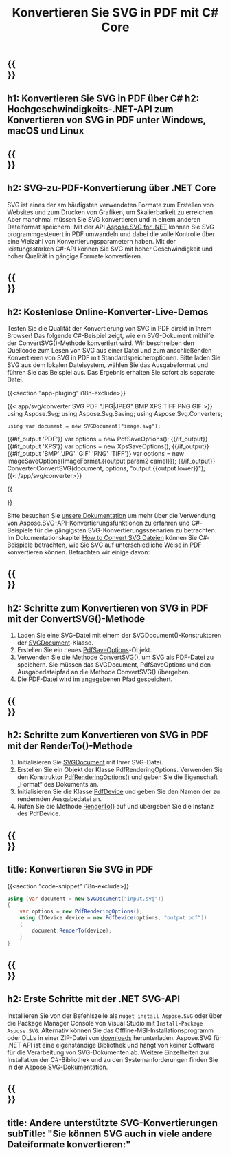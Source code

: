 ﻿---
translation: true
template: ./../_template-child.md
title: Konvertieren Sie SVG in PDF mit C# Core
description: Laden und konvertieren Sie SVG in PDF mit der .NET Core-API unter Windows, macOS und Linux
url: /net/conversion/svg-to-pdf/
family: svg
platformtag: net
feature: conversion
informat: SVG
outformat: PDF
otherformats: GIF JPEG PNG TIFF BMP PDF XPS
---

{{<section banner>}}
---
h1: Konvertieren Sie SVG in PDF über C#
h2: Hochgeschwindigkeits-.NET-API zum Konvertieren von SVG in PDF unter Windows, macOS und Linux
---

{{<section overview>}}
---
h2: SVG-zu-PDF-Konvertierung über .NET Core
---

SVG ist eines der am häufigsten verwendeten Formate zum Erstellen von Websites und zum Drucken von Grafiken, um Skalierbarkeit zu erreichen. Aber manchmal müssen Sie SVG konvertieren und in einem anderen Dateiformat speichern. Mit der API [Aspose.SVG for .NET](https://products.aspose.com/svg/net/) können Sie SVG programmgesteuert in PDF umwandeln und dabei die volle Kontrolle über eine Vielzahl von Konvertierungsparametern haben. Mit der leistungsstarken C#-API können Sie SVG mit hoher Geschwindigkeit und hoher Qualität in gängige Formate konvertieren.


{{<section demos>}}
---
h2: Kostenlose Online-Konverter-Live-Demos
---

Testen Sie die Qualität der Konvertierung von SVG in PDF direkt in Ihrem Browser! Das folgende C#-Beispiel zeigt, wie ein SVG-Dokument mithilfe der ConvertSVG()-Methode konvertiert wird. Wir beschreiben den Quellcode zum Lesen von SVG aus einer Datei und zum anschließenden Konvertieren von SVG in PDF mit Standardspeicheroptionen. Bitte laden Sie SVG aus dem lokalen Dateisystem, wählen Sie das Ausgabeformat und führen Sie das Beispiel aus. Das Ergebnis erhalten Sie sofort als separate Datei.

{{<section "app-pluging" i18n-exclude>}}

{{< app/svg/converter SVG PDF "JPG|JPEG" BMP XPS TIFF PNG GIF >}}
using Aspose.Svg;
using Aspose.Svg.Saving;
using Aspose.Svg.Converters;

    using var document = new SVGDocument("image.svg");
{{#if_output 'PDF'}}
    var options = new PdfSaveOptions();
{{/if_output}}
{{#if_output 'XPS'}}
    var options = new XpsSaveOptions();
{{/if_output}}
{{#if_output 'BMP' 'JPG' 'GIF' 'PNG' 'TIFF'}}
    var options = new ImageSaveOptions(ImageFormat.{{output param2 camel}});
{{/if_output}}
    Converter.ConvertSVG(document, options, "output.{{output lower}}");   
{{< /app/svg/converter>}} 

{{<section documentation>}}

Bitte besuchen Sie <a href="https://docs.aspose.com/svg/net/how-to-work-with-aspose-svg-api/converting/" target="_blank">unsere Dokumentation</a> um mehr über die Verwendung von Aspose.SVG-API-Konvertierungsfunktionen zu erfahren und C#-Beispiele für die gängigsten SVG-Konvertierungsszenarien zu betrachten. Im Dokumentationskapitel <a href="https://docs.aspose.com/svg/net/how-to-work-with-aspose-svg-api/converting/" target="_blank">How to Convert SVG Dateien</a> können Sie C#-Beispiele betrachten, wie Sie SVG auf unterschiedliche Weise in PDF konvertieren können. Betrachten wir einige davon:

{{<section steps1>}}
---
h2: Schritte zum Konvertieren von SVG in PDF mit der ConvertSVG()-Methode
---
1. Laden Sie eine SVG-Datei mit einem der SVGDocument()-Konstruktoren der [SVGDocument](https://apireference.aspose.com/svg/net/aspose.svg/svgdocument)-Klasse.
1. Erstellen Sie ein neues [PdfSaveOptions](https://apireference.aspose.com/svg/net/aspose.svg.saving/pdfsaveoptions)-Objekt.
1. Verwenden Sie die Methode [ConvertSVG()](https://apireference.aspose.com/svg/net/aspose.svg.converters/converter/convertsvg/), um SVG als PDF-Datei zu speichern. Sie müssen das SVGDocument, PdfSaveOptions und den Ausgabedateipfad an die Methode ConvertSVG() übergeben.
1. Die PDF-Datei wird im angegebenen Pfad gespeichert.



{{<section steps2>}}
---
h2: Schritte zum Konvertieren von SVG in PDF mit der RenderTo()-Methode
---
1. Initialisieren Sie [SVGDocument](https://apireference.aspose.com/svg/net/aspose.svg/svgdocument) mit Ihrer SVG-Datei.
1. Erstellen Sie ein Objekt der Klasse PdfRenderingOptions. Verwenden Sie den Konstruktor [PdfRenderingOptions()](https://apireference.aspose.com/svg/net/aspose.svg.rendering.pdf/pdfrenderingoptions/constructors/1) und geben Sie die Eigenschaft „Format“ des Dokuments an.
1. Initialisieren Sie die Klasse [PdfDevice](https://apireference.aspose.com/svg/net/aspose.svg.rendering.pdf/pdfdevice) und geben Sie den Namen der zu rendernden Ausgabedatei an.
1. Rufen Sie die Methode [RenderTo()](https://apireference.aspose.com/svg/net/aspose.svg/svgdocument/methods/renderto) auf und übergeben Sie die Instanz des PdfDevice.



{{<section code-text>}}
---
title: Konvertieren Sie SVG in PDF
---

{{<section "code-snippet" i18n-exclude>}}

```cs
using (var document = new SVGDocument("input.svg"))
{
	var options = new PdfRenderingOptions();
	using (IDevice device = new PdfDevice(options, "output.pdf"))
	{
		document.RenderTo(device);                    
	}
}
```

{{<section get-started>}}
---
h2: Erste Schritte mit der .NET SVG-API
---

Installieren Sie von der Befehlszeile als ```nuget install Aspose.SVG``` oder über die Package Manager Console von Visual Studio mit ```Install-Package Aspose.SVG```.
Alternativ können Sie das Offline-MSI-Installationsprogramm oder DLLs in einer ZIP-Datei von [downloads](https://downloads.aspose.com/svg/net) herunterladen. Aspose.SVG für .NET API ist eine eigenständige Bibliothek und hängt von keiner Software für die Verarbeitung von SVG-Dokumenten ab.
 Weitere Einzelheiten zur Installation der C#-Bibliothek und zu den Systemanforderungen finden Sie in der [Aspose.SVG-Dokumentation](https://docs.aspose.com/svg/net/getting-started/).

 {{<section other-conversions>}}
---
title: Andere unterstützte SVG-Konvertierungen
subTitle: "Sie können SVG auch in viele andere Dateiformate konvertieren:"
---